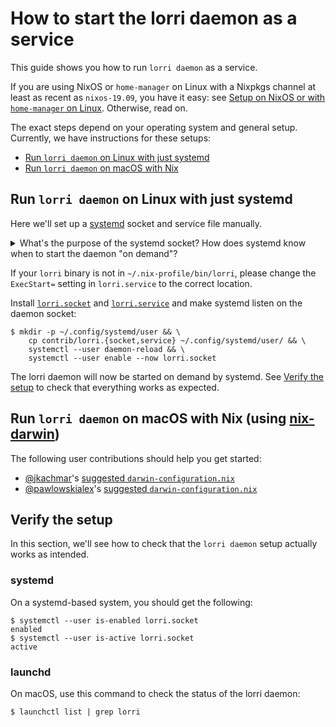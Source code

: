 # How to start the lorri daemon as a service

This guide shows you how to run `lorri daemon` as a service.

If you are using NixOS or `home-manager` on Linux with a Nixpkgs channel at
least as recent as `nixos-19.09`, you have it easy: see [Setup on NixOS or with
`home-manager` on Linux][setup-nixos-or-home-manager]. Otherwise, read on.

The exact steps depend on your operating system and general setup. Currently,
we have instructions for these setups:

- [Run `lorri daemon` on Linux with just
  systemd](#run-lorri-daemon-on-linux-with-just-systemd)
- [Run `lorri daemon` on macOS with
  Nix](#run-lorri-daemon-on-macOS-with-nix)

## Run `lorri daemon` on Linux with just systemd

Here we'll set up a [systemd] socket and service file manually.

<details>
<summary>What's the purpose of the systemd socket? How does systemd know when
to start the daemon "on demand"?</summary>
<p>lorri clients, like the `direnv` integration, talk to the daemon via a Unix
socket at a well-known location. [`lorri.socket`] tells systemd to start the
systemd service defined in [`lorri.service`] the first time a client attempts
to connect to this socket.</p>
</details>

If your `lorri` binary is not in `~/.nix-profile/bin/lorri`, please change the
`ExecStart=` setting in `lorri.service` to the correct location.

Install [`lorri.socket`] and [`lorri.service`] and make systemd listen on the
daemon socket:

```console
$ mkdir -p ~/.config/systemd/user && \
    cp contrib/lorri.{socket,service} ~/.config/systemd/user/ && \
    systemctl --user daemon-reload && \
    systemctl --user enable --now lorri.socket
```

The lorri daemon will now be started on demand by systemd. See [Verify the
setup](#verify-the-setup) to check that everything works as expected.

## Run `lorri daemon` on macOS with Nix (using [nix-darwin](https://github.com/LnL7/nix-darwin))

The following user contributions should help you get started:
- [@jkachmar]'s [suggested `darwin-configuration.nix`](https://github.com/target/lorri/issues/96#issuecomment-579931485)
- [@pawlowskialex]'s [suggested `darwin-configuration.nix`](https://github.com/target/lorri/issues/96#issuecomment-545152525)

## Verify the setup

In this section, we'll see how to check that the `lorri daemon` setup actually
works as intended.

### systemd

On a systemd-based system, you should get the following:

```console
$ systemctl --user is-enabled lorri.socket
enabled
$ systemctl --user is-active lorri.socket
active
```

### launchd

On macOS, use this command to check the status of the lorri daemon:

```console
$ launchctl list | grep lorri
```

[`lorri.socket`]: ./lorri.socket
[`lorri.service`]: ./lorri.service
[@jkachmar]: https://github.com/jkachmar
[@pawlowskialex]: https://github.com/pawlowskialex
[setup-nixos-or-home-manager]: ../README.md#setup-on-nixos-or-with-home-manager-on-linux
[systemd]: https://www.freedesktop.org/wiki/Software/systemd/
